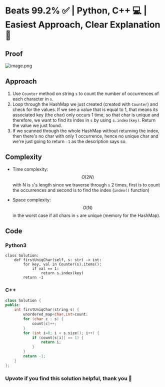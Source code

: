 # Beats 99.2% ✅ | Python, C++ 💻 | Easiest Approach, Clear Explanation 📕
## Proof
<!-- Describe your first thoughts on how to solve this problem. -->
![image.png](https://assets.leetcode.com/users/images/c8bf4d44-10ad-45fd-8495-d1911203fe89_1707110520.8508537.png)

## Approach
1. Use `Counter` method on string `s` to count the number of occurrences of each character in `s`.
2. Loop through the HashMap we just created (created with `Counter`) and check for the values. If we see a value that is equal to 1, that means its associated key (the char) only occurs 1 time, so that char is unique and therefore, we want to find its index in `s` by using `s.index(key)`. Return the value we just found.
3. If we scanned through the whole HashMap without returning the index, then there's no char with only 1 occurrence, hence no unique char and we're just going to return `-1` as the description says so.

## Complexity
- Time complexity: $$O(2N)$$ with N is `s`'s length since we traverse through `s` 2 times, first is to count the occurrences and second is to find the index (`index()` function)  
<!-- Add your time complexity here, e.g. $$O(n)$$ -->

- Space complexity: $$O(N)$$ in the worst case if all chars in `s` are unique (memory for the HashMap).
<!-- Add your space complexity here, e.g. $$O(n)$$ -->

## Code
### Python3
```python3 []
class Solution:
    def firstUniqChar(self, s: str) -> int:
        for key, val in Counter(s).items():
            if val == 1:
                return s.index(key)
        return -1
```
### C++
```cpp []
class Solution {
public:
    int firstUniqChar(string s) {
        unordered_map<char,int>count;
        for (char c : s) {
            count[c]++;
        }
        for (int i=0; i < s.size(); i++) {
            if (count[s[i]] == 1) {
                return i;
            }
        }
        return -1;
    }
};
```
### Upvote if you find this solution helpful, thank you 🤍
